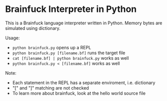 # Brainfuck Interpreter in Python
This is a Brainfuck language interpreter written in Python. Memory bytes are simulated using dictionary.

Usage:
- `python brainfuck.py` opens up a REPL
- `python brainfuck.py [filename.bf]` runs the target file
- `cat [filename.bf] | python brainfuck.py` works as well
- `python brainfuck.py < [filename.bf]` works as well

Note:
- Each statement in the REPL has a separate enviroment, i.e. dictionary
- "[" and "]" matching are not checked
- To learn more about brainfuck, look at the hello world source file
